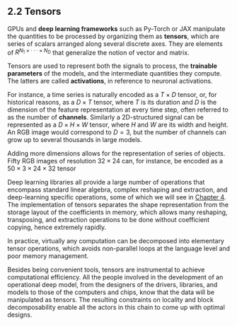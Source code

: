 ## 2.2    Tensors

GPUs and **deep learning frameworks** such as Py-Torch or JAX manipulate the quantities to be processed by organizing them as **tensors**, which are series of scalars arranged along several discrete axes. They are elements of $R^{N_1×···×N_D}$ that generalize the notion of vector and matrix.

Tensors are used to represent both the signals to process, the **trainable parameters** of the models, and the intermediate quantities they compute. The latters are called **activations**, in reference to
neuronal activations.

For instance, a time series is naturally encoded as a $T×D$ tensor, or, for historical reasons, as a $D×T$ tensor, where $T$ is its duration and $D$ is the dimension of the feature representation at every time step, often referred to as the number of **channels**. Similarly a 2D-structured signal can be represented as a $D×H×W$ tensor, where $H$ and $W$ are its width and height. An RGB image would correspond to $D=3$, but the number of channels can grow up to several thousands in large models.

Adding more dimensions allows for the representation of series of objects. Fifty RGB images of resolution $32×24$ can, for instance, be encoded as a $50×3×24×32$ tensor

Deep learning libraries all provide a large number of operations that encompass standard linear algebra, complex reshaping and extraction, and deep-learning specific operations, some of which we will see in [Chapter 4](4__Model_components.md). The implementation of tensors separates the shape representation from the storage layout of the coefficients in memory, which allows many reshaping, transposing, and extraction operations to be done without coefficient copying, hence extremely rapidly.

In practice, virtually any computation can be decomposed into elementary tensor operations, which avoids non-parallel loops at the language level and poor memory management.

Besides being convenient tools, tensors are instrumental to achieve computational efficiency. All the people involved in the development of an operational deep model, from the designers of the drivers, libraries, and models to those of the computers and chips, know that the data will be manipulated as tensors. The resulting constraints on locality and block decomposability enable all the actors in this chain to come up with optimal designs.